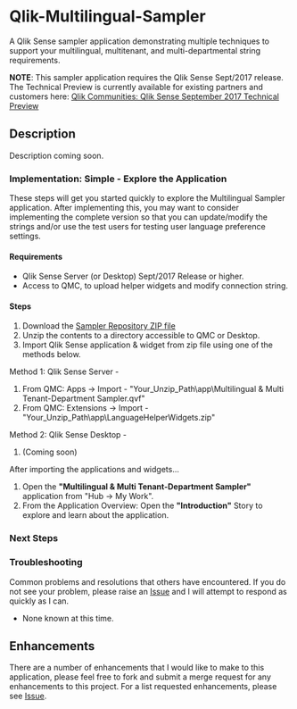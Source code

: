 # Qlik-Multilingual-Sampler
A Qlik Sense sampler application demonstrating multiple techniques to support your multilingual, multitenant, and multi-departmental string requirements.

**NOTE**: This sampler application requires the Qlik Sense Sept/2017 release. The Technical Preview is currently available for existing partners and customers here: [Qlik Communities: Qlik Sense September 2017 Technical Preview](https://community.qlik.com/blogs/technicalbulletin/2017/08/22/qlik-sense-september-2017-technical-preview-is-now-available)

## Description
Description coming soon.

### <a name="simple"></a>Implementation: Simple - Explore the Application
These steps will get you started quickly to explore the Multilingual Sampler application. After implementing this, you may want to consider implementing the complete version so that you can update/modify the strings and/or use the test users for testing user language preference settings.

#### Requirements
* Qlik Sense Server (or Desktop) Sept/2017 Release or higher.
* Access to QMC, to upload helper widgets and modify connection string.

#### Steps
1. Download the [Sampler Repository ZIP file](./archive/master.zip)
2. Unzip the contents to a directory accessible to QMC or Desktop.
3. Import Qlik Sense application & widget from zip file using one of the methods below.

Method 1: Qlik Sense Server -
1. From QMC: Apps -> Import - "Your_Unzip_Path\app\Multilingual & Multi Tenant-Department Sampler.qvf"
2. From QMC: Extensions -> Import - "Your_Unzip_Path\app\LanguageHelperWidgets.zip"    

Method 2: Qlik Sense Desktop -
1. (Coming soon)

After importing the applications and widgets...
1. Open the **"Multilingual & Multi Tenant-Department Sampler"** application from "Hub -> My Work".
2. From the Application Overview: Open the **"Introduction"** Story to explore and learn about the application.

### Next Steps



### Troubleshooting
Common problems and resolutions that others have encountered. If you do not see your problem, please raise an [Issue](https://github.com/newmans99/Qlik-Multilingual-Sampler/issues) and I will attempt to respond as quickly as I can.

* None known at this time.

## Enhancements
There are a number of enhancements that I would like to make to this application, please feel free to fork and submit a merge request for any enhancements to this project. For a list requested enhancements, please see [Issue](https://github.com/newmans99/Qlik-Multilingual-Sampler/issues).

